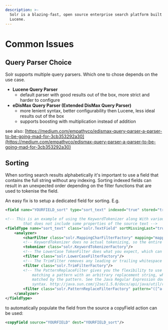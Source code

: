 ```yaml
---
description: >-
  Solr is a blazing-fast, open source enterprise search platform built on Apache
  Lucene.
---
```

# Common Issues

## Query Parser Choice

Solr supports multiple query parsers. Which one to chose depends on the use case.

* **Lucene Query Parser**
  * default parser with good results out of the box, more strict and harder to configure
* **eDisMax Query Parser (Extended DisMax Query Parser)**
  * more lenient syntax, better configurability then Lucene, less ideal results out of the box
  * supports boosting with multiplication instead of addition

see also: [https://medium.com/empathyco/edismax-query-parser-a-parser-to-be-going-mad-for-3cb353292a30](https://medium.com/empathyco/edismax-query-parser-a-parser-to-be-going-mad-for-3cb353292a30)

## Sorting

When sorting search results alphabetically it's important to use a field that contains the full string without any indexing. Sorting indexed fields can result in an unexpected order depending on the filter functions that are used to tokenise the field.

An easy fix is to setup a dedicated field for sorting. E.g.

```xml
<field name="YOURFIELD_sort" type="sort_text" indexed="true" stored="true" multiValued="false" default=""/>

<!-- This is an example of using the KeywordTokenizer along With various TokenFilterFactories to produce a sortable field
        that does not include some properties of the source text -->
<fieldType name="sort_text" class="solr.TextField" sortMissingLast="true" omitNorms="true">
    <analyzer>
        <charFilter class="solr.MappingCharFilterFactory" mapping="mapping-ISOLatin1Accent.txt"/>
        <!-- KeywordTokenizer does no actual tokenizing, so the entire input string is preserved as a single token -->
        <tokenizer class="solr.KeywordTokenizerFactory"/>
        <!-- The LowerCase TokenFilter does what you expect, which can be when you want your sorting to be case insensitive -->
        <filter class="solr.LowerCaseFilterFactory"/>
        <!-- The TrimFilter removes any leading or trailing whitespace -->
        <filter class="solr.TrimFilterFactory"/>
        <!-- The PatternReplaceFilter gives you the flexibility to use Java Regular expression to replace any sequence of characters
            matching a pattern with an arbitrary replacement string, which may include back references to portions of the original string
            matched by the pattern. See the Java Regular Expression documentation for more information on pattern and replacement string
            syntax. http://java.sun.com/j2se/1.5.0/docs/api/java/util/regex/package-summary.html -->
        <filter class="solr.PatternReplaceFilterFactory" pattern="([^a-z0-9])" replacement="" replace="all"/>
    </analyzer>
</fieldType>
```

to automatically populate the field from the source a copyField action can be used:

```xml
<copyField source="YOURFIELD" dest="YOURFIELD_sort"/>
```

